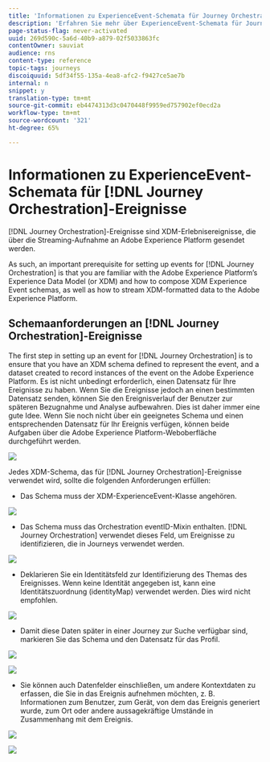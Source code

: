 ```yaml
---
title: 'Informationen zu ExperienceEvent-Schemata für Journey Orchestration-Ereignisse '
description: 'Erfahren Sie mehr über ExperienceEvent-Schemata für Journey Orchestration-Ereignisse. '
page-status-flag: never-activated
uuid: 269d590c-5a6d-40b9-a879-02f5033863fc
contentOwner: sauviat
audience: rns
content-type: reference
topic-tags: journeys
discoiquuid: 5df34f55-135a-4ea8-afc2-f9427ce5ae7b
internal: n
snippet: y
translation-type: tm+mt
source-git-commit: eb4474313d3c0470448f9959ed757902ef0ecd2a
workflow-type: tm+mt
source-wordcount: '321'
ht-degree: 65%

---
```




# Informationen zu ExperienceEvent-Schemata für [!DNL Journey Orchestration]-Ereignisse

[!DNL Journey Orchestration]-Ereignisse sind XDM-Erlebnisereignisse, die über die Streaming-Aufnahme an Adobe Experience Platform gesendet werden.

As such, an important prerequisite for setting up events for [!DNL Journey Orchestration] is that you are familiar with the Adobe Experience Platform’s Experience Data Model (or XDM) and how to compose XDM Experience Event schemas, as well as how to stream XDM-formatted data to the Adobe Experience Platform.

## Schemaanforderungen an [!DNL Journey Orchestration]-Ereignisse

The first step in setting up an event for [!DNL Journey Orchestration] is to ensure that you have an XDM schema defined to represent the event, and a dataset created to record instances of the event on the Adobe Experience Platform. Es ist nicht unbedingt erforderlich, einen Datensatz für Ihre Ereignisse zu haben. Wenn Sie die Ereignisse jedoch an einen bestimmten Datensatz senden, können Sie den Ereignisverlauf der Benutzer zur späteren Bezugnahme und Analyse aufbewahren. Dies ist daher immer eine gute Idee. Wenn Sie noch nicht über ein geeignetes Schema und einen entsprechenden Datensatz für Ihr Ereignis verfügen, können beide Aufgaben über die Adobe Experience Platform-Weboberfläche durchgeführt werden.

![](../assets/schema1.png)

Jedes XDM-Schema, das für [!DNL Journey Orchestration]-Ereignisse verwendet wird, sollte die folgenden Anforderungen erfüllen:

* Das Schema muss der XDM-ExperienceEvent-Klasse angehören.

![](../assets/schema2.png)

* Das Schema muss das Orchestration eventID-Mixin enthalten. [!DNL Journey Orchestration] verwendet dieses Feld, um Ereignisse zu identifizieren, die in Journeys verwendet werden.

![](../assets/schema3.png)

* Deklarieren Sie ein Identitätsfeld zur Identifizierung des Themas des Ereignisses. Wenn keine Identität angegeben ist, kann eine Identitätszuordnung (identityMap) verwendet werden. Dies wird nicht empfohlen.

![](../assets/schema4.png)

* Damit diese Daten später in einer Journey zur Suche verfügbar sind, markieren Sie das Schema und den Datensatz für das Profil.

![](../assets/schema5.png)

![](../assets/schema6.png)

* Sie können auch Datenfelder einschließen, um andere Kontextdaten zu erfassen, die Sie in das Ereignis aufnehmen möchten, z. B. Informationen zum Benutzer, zum Gerät, von dem das Ereignis generiert wurde, zum Ort oder andere aussagekräftige Umstände in Zusammenhang mit dem Ereignis.

![](../assets/schema7.png)

![](../assets/schema8.png)